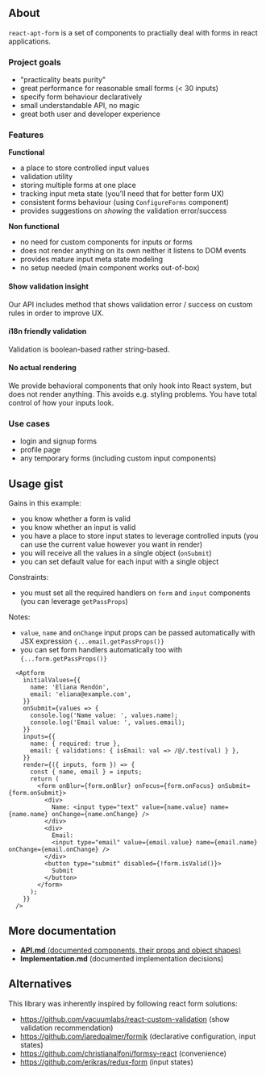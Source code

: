 ## About

`react-apt-form` is a set of components to practially deal with forms in react applications.

### Project goals

- "practicality beats purity"
- great performance for reasonable small forms (< 30 inputs)
- specify form behaviour declaratively
- small understandable API, no magic
- great both user and developer experience

### Features

**Functional**

- a place to store controlled input values
- validation utility
- storing multiple forms at one place
- tracking input meta state (you'll need that for better form UX)
- consistent forms behaviour (using `ConfigureForms` component)
- provides suggestions on *showing* the validation error/success

**Non functional**

- no need for custom components for inputs or forms
- does not render anything on its own neither it listens to DOM events
- provides mature input meta state modeling
- no setup needed (main component works out-of-box)

#### Show validation insight

Our API includes method that shows validation error / success on custom rules in order to improve UX.

#### i18n friendly validation

Validation is boolean-based rather string-based.

#### No actual rendering

We provide behavioral components that only hook into React system, but does not render anything. This avoids e.g. styling problems. You have total control of how your inputs look.

### Use cases

- login and signup forms
- profile page
- any temporary forms (including custom input components)

## Usage gist

Gains in this example:

- you know whether a form is valid
- you know whether an input is valid
- you have a place to store input states to leverage controlled inputs (you can use the current value however you want in render)
- you will receive all the values in a single object (`onSubmit`)
- you can set default value for each input with a single object

Constraints:

- you must set all the required handlers on `form` and `input` components (you can leverage `getPassProps`)

Notes:

- `value`, `name` and `onChange` input props can be passed automatically with JSX expression `{...email.getPassProps()}`
- you can set form handlers automatically too with `{...form.getPassProps()}`

```
  <Aptform
    initialValues={{
      name: 'Eliana Rendón',
      email: 'eliana@example.com',
    }}
    onSubmit={values => {
      console.log('Name value: ', values.name);
      console.log('Email value: ', values.email);
    }}
    inputs={{
      name: { required: true },
      email: { validations: { isEmail: val => /@/.test(val) } },
    }}
    render={({ inputs, form }) => {
      const { name, email } = inputs;
      return (
        <form onBlur={form.onBlur} onFocus={form.onFocus} onSubmit={form.onSubmit}>
          <div>
            Name: <input type="text" value={name.value} name={name.name} onChange={name.onChange} />
          </div>
          <div>
            Email:
            <input type="email" value={email.value} name={email.name} onChange={email.onChange} />
          </div>
          <button type="submit" disabled={!form.isValid()}>
            Submit
          </button>
        </form>
      );
    }}
  />
```

## More documentation

- [**API.md** (documented components, their props and object shapes)](docs/API.md)
- **Implementation.md** (documented implementation decisions)

## Alternatives

This library was inherently inspired by following react form solutions:

- https://github.com/vacuumlabs/react-custom-validation (show validation recommendation)
- https://github.com/jaredpalmer/formik (declarative configuration, input states)
- https://github.com/christianalfoni/formsy-react (convenience)
- https://github.com/erikras/redux-form (input states)
